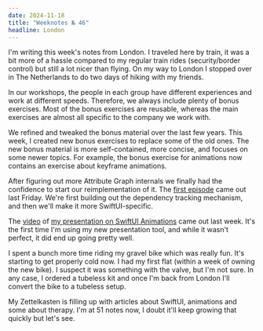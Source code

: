 ```yaml
---
date: 2024-11-18
title: "Weeknotes № 46"
headline: London
---
```


I'm writing this week's notes from London. I traveled here by train, it was a bit more of a hassle compared to my regular train rides (security/border control) but still a lot nicer than flying. On my way to London I stopped over in The Netherlands to do two days of hiking with my friends.

In our workshops, the people in each group have different experiences and work at different speeds. Therefore, we always include plenty of bonus exercises. Most of the bonus exercises are reusable, whereas the main exercises are almost all specific to the company we work with. 

We refined and tweaked the bonus material over the last few years. This week, I created new bonus exercises to replace some of the old ones. The new bonus material is more self-contained, more concise, and focuses on some newer topics. For example, the bonus exercise for animations now contains an exercise about keyframe animations.

After figuring out more Attribute Graph internals we finally had the confidence to start our reimplementation of it. The [first episode](https://talk.objc.io/episodes/S01E429-attribute-graph-part-1) came out last Friday. We're first building out the dependency tracking mechanism, and then we'll make it more SwiftUI-specific.

The [video](https://www.youtube.com/watch?v=CPzf_0tRwcE) of [my presentation on SwiftUI Animations](https://chris.eidhof.nl/presentations/swiftui-animations/) came out last week. It's the first time I'm using my new presentation tool, and while it wasn't perfect, it did end up going pretty well.

I spent a bunch more time riding my gravel bike which was really fun. It's starting to get properly cold now. I had my first flat (within a week of owning the new bike). I suspect it was something with the valve, but I'm not sure. In any case, I ordered a tubeless kit and once I'm back from London I'll convert the bike to a tubeless setup.

My Zettelkasten is filling up with articles about SwiftUI, animations and some about therapy. I'm at 51 notes now, I doubt it'll keep growing that quickly but let's see.
